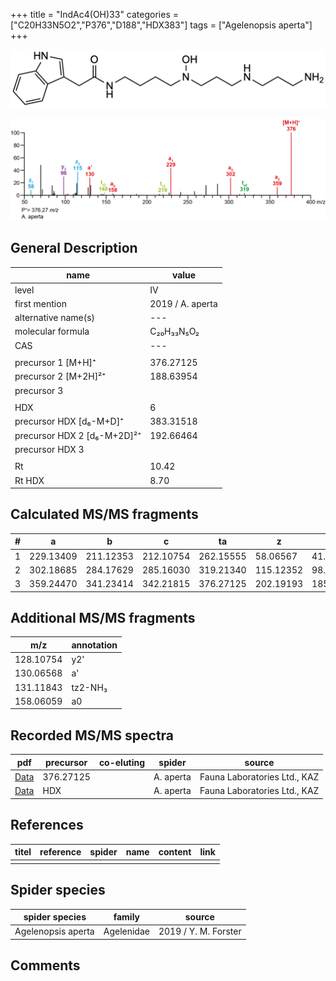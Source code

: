 +++
title = "IndAc4(OH)33"
categories = ["C20H33N5O2","P376","D188","HDX383"]
tags = ["Agelenopsis aperta"]
+++

![](/img/IndAc4(OH)33.png)

![](/img_MSMS/376_IndAc4(OH)33_Aa.png?classes=border)

## General Description

| name                        | value            |
|-----------------------------|------------------|
| level                       | IV               |
| first mention               | 2019 / A. aperta |
| alternative name(s)         | ---              |
| molecular formula           | C₂₀H₃₃N₅O₂       |
| CAS                         | ---              |
|                             |                  |
| precursor 1 [M+H]⁺          | 376.27125        |
| precursor 2 [M+2H]²⁺        | 188.63954        |
| precursor 3                 |                  |
|                             |                  |
| HDX                         | 6                |
| precursor HDX   [d₆-M+D]⁺   | 383.31518        |
| precursor HDX 2 [d₆-M+2D]²⁺ | 192.66464        |
| precursor HDX 3             |                  |
|                             |                  |
| Rt                          | 10.42            |
| Rt HDX                      | 8.70             |

## Calculated MS/MS fragments

| # | a         | b         | c         | ta        | z         | y         | tz        |
|---|-----------|-----------|-----------|-----------|-----------|-----------|-----------|
| 1 | 229.13409 | 211.12353 | 212.10754 | 262.15555 | 58.06567  | 41.03912  | 75.09222  |
| 2 | 302.18685 | 284.17629 | 285.16030 | 319.21340 | 115.12352 | 98.09697  | 148.14498 |
| 3 | 359.24470 | 341.23414 | 342.21815 | 376.27125 | 202.19193 | 185.16538 | 219.21848 |

## Additional MS/MS fragments

| m/z       | annotation |
|-----------|------------|
| 128.10754 | y2'        |
| 130.06568 | a'         |
| 131.11843 | tz2-NH₃    |
| 158.06059 | a0         |

## Recorded MS/MS spectra

| pdf                                               | precursor | co-eluting | spider    | source                       |
|---------------------------------------------------|-----------|------------|-----------|------------------------------|
| [Data](/pdf/A-aperta/376_IndAc4(OH)33_Aa.pdf)     | 376.27125 |            | A. aperta | Fauna Laboratories Ltd., KAZ |
| [Data](/pdf/A-aperta/376_IndAc4(OH)33_Aa_HDX.pdf) | HDX       |            | A. aperta | Fauna Laboratories Ltd., KAZ |

## References

| titel     | reference   | spider    | name   | content  | link |
|-----------|-------------|-----------|--------|----------|-----|
|           |             |           |        |          |     |

## Spider species

| spider species     | family     | source               |
|--------------------|------------|----------------------|
| Agelenopsis aperta | Agelenidae | 2019 / Y. M. Forster |

## Comments